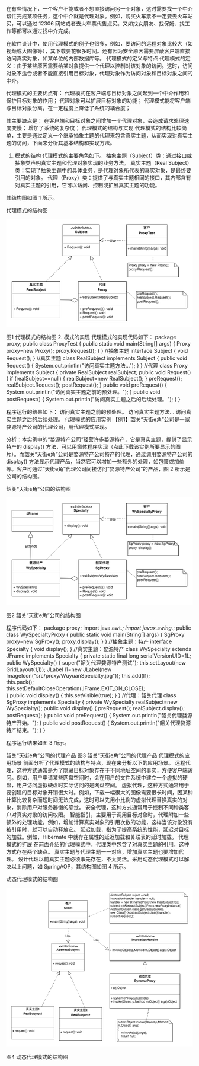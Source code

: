 在有些情况下，一个客户不能或者不想直接访问另一个对象，这时需要找一个中介帮忙完成某项任务，这个中介就是代理对象。例如，购买火车票不一定要去火车站买，可以通过 12306 网站或者去火车票代售点买。又如找女朋友、找保姆、找工作等都可以通过找中介完成。

在软件设计中，使用代理模式的例子也很多，例如，要访问的远程对象比较大（如视频或大图像等），其下载要花很多时间。还有因为安全原因需要屏蔽客户端直接访问真实对象，如某单位的内部数据库等。
代理模式的定义与特点
代理模式的定义：由于某些原因需要给某对象提供一个代理以控制对该对象的访问。这时，访问对象不适合或者不能直接引用目标对象，代理对象作为访问对象和目标对象之间的中介。

代理模式的主要优点有：
代理模式在客户端与目标对象之间起到一个中介作用和保护目标对象的作用；
代理对象可以扩展目标对象的功能；
代理模式能将客户端与目标对象分离，在一定程度上降低了系统的耦合度；

其主要缺点是：
在客户端和目标对象之间增加一个代理对象，会造成请求处理速度变慢；
增加了系统的复杂度；
代理模式的结构与实现
代理模式的结构比较简单，主要是通过定义一个继承抽象主题的代理来包含真实主题，从而实现对真实主题的访问，下面来分析其基本结构和实现方法。
1. 模式的结构
代理模式的主要角色如下。
抽象主题（Subject）类：通过接口或抽象类声明真实主题和代理对象实现的业务方法。
真实主题（Real Subject）类：实现了抽象主题中的具体业务，是代理对象所代表的真实对象，是最终要引用的对象。
代理（Proxy）类：提供了与真实主题相同的接口，其内部含有对真实主题的引用，它可以访问、控制或扩展真实主题的功能。

其结构图如图 1 所示。

代理模式的结构图

![avator](代理模式的结构图.png)


图1 代理模式的结构图
2. 模式的实现
代理模式的实现代码如下：
package proxy;
public class ProxyTest
{
    public static void main(String[] args)
    {
        Proxy proxy=new Proxy();
        proxy.Request();
    }
}
//抽象主题
interface Subject
{
    void Request();
}
//真实主题
class RealSubject implements Subject
{
    public void Request()
    {
        System.out.println("访问真实主题方法...");
    }
}
//代理
class Proxy implements Subject
{
    private RealSubject realSubject;
    public void Request()
    {
        if (realSubject==null)
        {
            realSubject=new RealSubject();
        }
        preRequest();
        realSubject.Request();
        postRequest();
    }
    public void preRequest()
    {
        System.out.println("访问真实主题之前的预处理。");
    }
    public void postRequest()
    {
        System.out.println("访问真实主题之后的后续处理。");
    }
}

程序运行的结果如下：
访问真实主题之前的预处理。
访问真实主题方法...
访问真实主题之后的后续处理。
代理模式的应用实例
【例1】韶关“天街e角”公司是一家婺源特产公司的代理公司，用代理模式实现。

分析：本实例中的“婺源特产公司”经营许多婺源特产，它是真实主题，提供了显示特产的 display() 方法，可以用窗体程序实现（点此下载该实例所要显示的图片）。而韶关“天街e角”公司是婺源特产公司特产的代理，通过调用婺源特产公司的 display() 方法显示代理产品，当然它可以增加一些额外的处理，如包裝或加价等。客户可通过“天街e角”代理公司间接访问“婺源特产公司”的产品，图 2 所示是公司的结构图。

韶关“天街e角”公园的结构图


![avator](韶关“天街e角”公司的结构图.png)


图2 韶关“天街e角”公司的结构图

程序代码如下：
package proxy;
import java.awt.*;
import javax.swing.*;
public class WySpecialtyProxy
{
    public static void main(String[] args)
    {
        SgProxy proxy=new SgProxy();
        proxy.display();
    }
}
//抽象主题：特产
interface Specialty
{
    void display();
}
//真实主题：婺源特产
class WySpecialty extends JFrame implements Specialty
{
    private static final long serialVersionUID=1L;
    public WySpecialty()
    {
        super("韶关代理婺源特产测试");
        this.setLayout(new GridLayout(1,1));
        JLabel l1=new JLabel(new ImageIcon("src/proxy/WuyuanSpecialty.jpg"));
        this.add(l1);   
        this.pack();       
        this.setDefaultCloseOperation(JFrame.EXIT_ON_CLOSE);      
    }
    public void display()
    {
        this.setVisible(true);
    }
}
//代理：韶关代理
class SgProxy implements Specialty
{
    private WySpecialty realSubject=new WySpecialty();
    public void display()
    {
        preRequest();
        realSubject.display();
        postRequest();
    }
    public void preRequest()
    {
          System.out.println("韶关代理婺源特产开始。");
    }
    public void postRequest()
    {
          System.out.println("韶关代理婺源特产结束。");
    }
}

程序运行结果如图 3 所示。

韶关“天街e角”公司的代理产品
图3 韶关“天街e角”公司的代理产品
代理模式的应用场景
前面分析了代理模式的结构与特点，现在来分析以下的应用场景。
远程代理，这种方式通常是为了隐藏目标对象存在于不同地址空间的事实，方便客户端访问。例如，用户申请某些网盘空间时，会在用户的文件系统中建立一个虚拟的硬盘，用户访问虚拟硬盘时实际访问的是网盘空间。
虚拟代理，这种方式通常用于要创建的目标对象开销很大时。例如，下载一幅很大的图像需要很长时间，因某种计算比较复杂而短时间无法完成，这时可以先用小比例的虚拟代理替换真实的对象，消除用户对服务器慢的感觉。
安全代理，这种方式通常用于控制不同种类客户对真实对象的访问权限。
智能指引，主要用于调用目标对象时，代理附加一些额外的处理功能。例如，增加计算真实对象的引用次数的功能，这样当该对象没有被引用时，就可以自动释放它。
延迟加载，指为了提高系统的性能，延迟对目标的加载。例如，Hibernate 中就存在属性的延迟加载和关联表的延时加载。
代理模式的扩展
在前面介绍的代理模式中，代理类中包含了对真实主题的引用，这种方式存在两个缺点。
真实主题与代理主题一一对应，增加真实主题也要增加代理。
设计代理以前真实主题必须事先存在，不太灵活。采用动态代理模式可以解决以上问题，如 SpringAOP，其结构图如图 4 所示。

动态代理模式的结构图


![avator](动态代理模式的结构图.png)


图4 动态代理模式的结构图